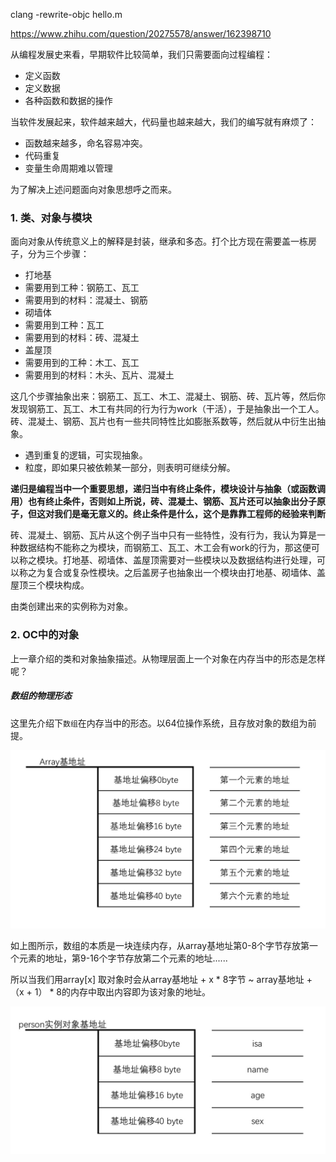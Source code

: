 clang -rewrite-objc hello.m

https://www.zhihu.com/question/20275578/answer/162398710


从编程发展史来看，早期软件比较简单，我们只需要面向过程编程：

- 定义函数
- 定义数据
- 各种函数和数据的操作

当软件发展起来，软件越来越大，代码量也越来越大，我们的编写就有麻烦了：

- 函数越来越多，命名容易冲突。
- 代码重复
- 变量生命周期难以管理

为了解决上述问题面向对象思想呼之而来。

### 1. 类、对象与模块
面向对象从传统意义上的解释是封装，继承和多态。打个比方现在需要盖一栋房子，分为三个步骤：

- 打地基
 - 需要用到工种：钢筋工、瓦工
 - 需要用到的材料：混凝土、钢筋
- 砌墙体
 - 需要用到工种：瓦工
 - 需要用到的材料：砖、混凝土
- 盖屋顶
 - 需要用到的工种：木工、瓦工
 - 需要用到的材料：木头、瓦片、混凝土


这几个步骤抽象出来：钢筋工、瓦工、木工、混凝土、钢筋、砖、瓦片等，然后你发现钢筋工、瓦工、木工有共同的行为行为work（干活），于是抽象出一个工人。砖、混凝土、钢筋、瓦片也有一些共同特性比如膨胀系数等，然后就从中衍生出抽象。

 - 遇到重复的逻辑，可实现抽象。
 - 粒度，即如果只被依赖某一部分，则表明可继续分解。

**递归是编程当中一个重要思想，递归当中有终止条件，模块设计与抽象（或函数调用）也有终止条件，否则如上所说，砖、混凝土、钢筋、瓦片还可以抽象出分子原子，但这对我们是毫无意义的。终止条件是什么，这个是靠靠工程师的经验来判断**

砖、混凝土、钢筋、瓦片从这个例子当中只有一些特性，没有行为，我认为算是一种数据结构不能称之为模块，而钢筋工、瓦工、木工会有work的行为，那这便可以称之模块。打地基、砌墙体、盖屋顶需要对一些模块以及数据结构进行处理，可以称之为复合或复杂性模块。之后盖房子也抽象出一个模块由打地基、砌墙体、盖屋顶三个模块构成。

由类创建出来的实例称为对象。

### 2. OC中的对象

上一章介绍的类和对象抽象描述。从物理层面上一个对象在内存当中的形态是怎样呢？

#####  数组的物理形态
这里先介绍下`数组`在内存当中的形态。以64位操作系统，且存放对象的数组为前提。

![icon](https://github.com/sun6boys/Documents/blob/master/Resources/array.png?raw=true)

如上图所示，数组的本质是一块连续内存，从array基地址第0-8个字节存放第一个元素的地址，第9-16个字节存放第二个元素的地址......

所以当我们用array[x] 取对象时会从array基地址 + x * 8字节 ~ array基地址 + （x + 1） * 8的内存中取出内容即为该对象的地址。

![icon](https://github.com/sun6boys/Documents/blob/master/Resources/instance.png?raw=true)

